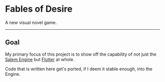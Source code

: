 # Fables of Desire

A new visual novel game.

---

## Goal
My primary focus of this project is to show off the capability of not just the <a href="https://github.com/SmallDreams/Engine">Salem Engine</a> but <a href="https://flutter.dev">Flutter</a> at whole.

Code that is written here get's ported, if I deem it stable enough, into the Engine.
